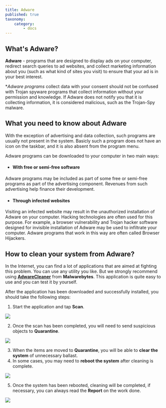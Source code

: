 ```yaml
---
title: Adware
published: true
taxonomy:
    category:
        - docs
---
```


## What's Adware?
**Adware** - programs that are designed to display ads on your computer, redirect search queries to ad websites, and collect marketing information about you (such as what kind of sites you visit) to ensure that your ad is in your best interest.

**Adware programs* collect data with your consent should not be confused with Trojan spyware programs that collect information without your permission and knowledge. If Adware does not notify you that it is collecting information, it is considered malicious, such as the Trojan-Spy malware.

## What you need to know about Adware
With the exception of advertising and data collection, such programs are usually not present in the system. Basicly such a program does not have an icon on the taskbar, and it is also absent from the program menu.

Adware programs can be downloaded to your computer in two main ways:

- #### With free or semi-free software
Adware programs may be included as part of some free or semi-free programs as part of the advertising component. Revenues from such advertising help finance their development.

- #### Through infected websites
Visiting an infected website may result in the unauthorized installation of Adware on your computer. Hacking technologies are often used for this purpose. For example, a browser vulnerability and Trojan hacker software designed for invisible installation of Adware may be used to infiltrate your computer. Adware programs that work in this way are often called Browser Hijackers.

## How to clean your system from Adware?

In the Internet, you can find a lot of applications that are aimed at fighting this problem. You can use any utility you like. But we strongly recommend using **[AdwareCleaner](https://downloads.malwarebytes.com/file/adwcleaner)** from **Malwarebytes**. This application is quite easy to use and you can test it by yourself.

After the application has been downloaded and successfully installed, you should take the following steps:

1) Start the application and tap **Scan**.

<img src="https://cdn.adguard.com/public/Adguard/kb/newscreenshots/En/Windows7.1/adware1.png" />

2) Once the scan has been completed, you will need to send suspicious objects to **Quarantine**.

<img src="https://cdn.adguard.com/public/Adguard/kb/newscreenshots/En/Windows7.1/adware2.png" />

3) When the items are moved to **Quarantine**, you will be able to **clear the system** of unnecessary ballast.
4) In some cases, you may need to **reboot the system** after cleaning is complete.

<img src="https://cdn.adguard.com/public/Adguard/kb/newscreenshots/En/Windows7.1/adware3.png" />

5) Once the system has been rebooted, cleaning will be completed, if necessary, you can always read the **Report** on the work done.

<img src="https://cdn.adguard.com/public/Adguard/kb/newscreenshots/En/Windows7.1/adware4.png" />